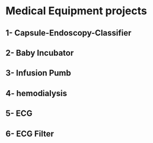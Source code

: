 # Medical Equipment projects
## 1- Capsule-Endoscopy-Classifier
## 2- Baby Incubator
## 3- Infusion Pumb
## 4- hemodialysis
## 5- ECG 
## 6- ECG Filter 

